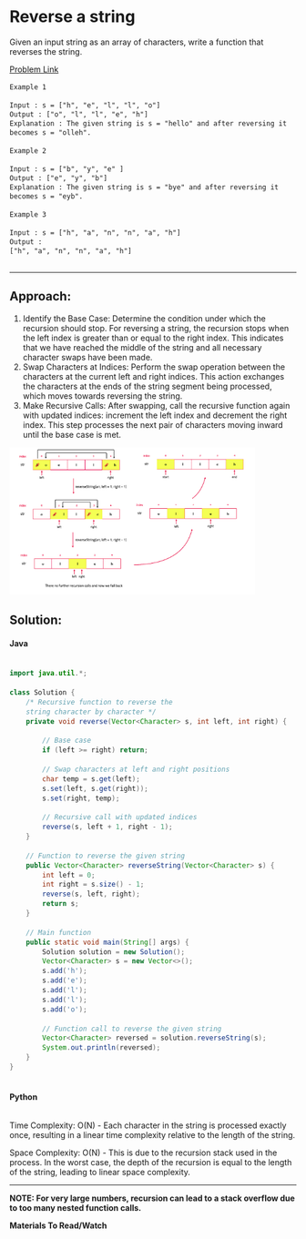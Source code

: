 # Reverse a string

Given an input string as an array of characters, write a function that reverses the string.

[Problem Link]()

```
Example 1

Input : s = ["h", "e", "l", "l", "o"]
Output : ["o", "l", "l", "e", "h"]
Explanation : The given string is s = "hello" and after reversing it becomes s = "olleh".

Example 2

Input : s = ["b", "y", "e" ]
Output : ["e", "y", "b"]
Explanation : The given string is s = "bye" and after reversing it becomes s = "eyb".

Example 3

Input : s = ["h", "a", "n", "n", "a", "h"]
Output :
["h", "a", "n", "n", "a", "h"]


```

---

## **Approach**:

1. Identify the Base Case: Determine the condition under which the recursion should stop. For reversing a string, the recursion stops when the left index is greater than or equal to the right index. This indicates that we have reached the middle of the string and all necessary character swaps have been made.
2. Swap Characters at Indices: Perform the swap operation between the characters at the current left and right indices. This action exchanges the characters at the ends of the string segment being processed, which moves towards reversing the string.
3. Make Recursive Calls: After swapping, call the recursive function again with updated indices: increment the left index and decrement the right index. This step processes the next pair of characters moving inward until the base case is met.

![alt text](./Images/reversestring.png)

## **Solution**:

#### Java

```Java

import java.util.*;

class Solution {
    /* Recursive function to reverse the
    string character by character */
    private void reverse(Vector<Character> s, int left, int right) {

        // Base case
        if (left >= right) return;

        // Swap characters at left and right positions
        char temp = s.get(left);
        s.set(left, s.get(right));
        s.set(right, temp);

        // Recursive call with updated indices
        reverse(s, left + 1, right - 1);
    }

    // Function to reverse the given string
    public Vector<Character> reverseString(Vector<Character> s) {
        int left = 0;
        int right = s.size() - 1;
        reverse(s, left, right);
        return s;
    }

    // Main function
    public static void main(String[] args) {
        Solution solution = new Solution();
        Vector<Character> s = new Vector<>();
        s.add('h');
        s.add('e');
        s.add('l');
        s.add('l');
        s.add('o');

        // Function call to reverse the given string
        Vector<Character> reversed = solution.reverseString(s);
        System.out.println(reversed);
    }
}



```

#### Python

```python


```

Time Complexity: O(N) - Each character in the string is processed exactly once, resulting in a linear time complexity relative to the length of the string.

Space Complexity: O(N) - This is due to the recursion stack used in the process. In the worst case, the depth of the recursion is equal to the length of the string, leading to linear space complexity.

---

**NOTE: For very large numbers, recursion can lead to a stack overflow due to too many nested function calls.**

**Materials To Read/Watch**
